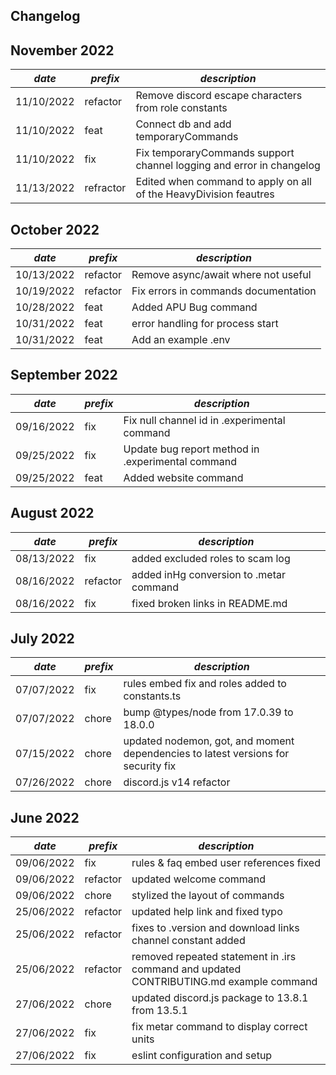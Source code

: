 ## Changelog

## November 2022
| *date*     | *prefix*  | *description*                                                        |
|------------|-----------|----------------------------------------------------------------------|
| 11/10/2022 | refactor  | Remove discord escape characters from role constants                 |
| 11/10/2022 | feat      | Connect db and add temporaryCommands                                 |
| 11/10/2022 | fix       | Fix temporaryCommands support channel logging and error in changelog |
| 11/13/2022 | refractor | Edited when command to apply on all of the HeavyDivision feautres    |

## October 2022
| *date*     | *prefix* | *description*                        |
|------------|----------|--------------------------------------|
| 10/13/2022 | refactor | Remove async/await where not useful  |
| 10/19/2022 | refactor | Fix errors in commands documentation |
| 10/28/2022 | feat     | Added APU Bug command                |
| 10/31/2022 | feat     | error handling for process start     |
| 10/31/2022 | feat     | Add an example .env                  |



## September 2022
| *date*     | *prefix* | *description*                                     |
|------------|----------|---------------------------------------------------|
| 09/16/2022 | fix      | Fix null channel id in .experimental command      |
| 09/25/2022 | fix      | Update bug report method in .experimental command |
| 09/25/2022 | feat     | Added website command                             |

## August 2022
| *date*     | *prefix* | *description*                           |
|------------|----------|-----------------------------------------|
| 08/13/2022 | fix      | added excluded roles to scam log        |
| 08/16/2022 | refactor | added inHg conversion to .metar command |
| 08/16/2022 | fix      | fixed broken links in README.md         |

## July 2022
| *date*     | *prefix* | *description*                                                                     |
|------------|----------|-----------------------------------------------------------------------------------|
| 07/07/2022 | fix      | rules embed fix and roles added to constants.ts                                   |
| 07/07/2022 | chore    | bump @types/node from 17.0.39 to 18.0.0                                           |
| 07/15/2022 | chore    | updated nodemon, got, and moment dependencies to latest versions for security fix |
| 07/26/2022 | chore    | discord.js v14 refactor                                                           |

## June 2022

| *date*     | *prefix* | *description*                                                                          |
|------------|----------|----------------------------------------------------------------------------------------|
| 09/06/2022 | fix      | rules & faq embed user references fixed                                                |
| 09/06/2022 | refactor | updated welcome command                                                                |
| 09/06/2022 | chore    | stylized the layout of commands                                                        |
| 25/06/2022 | refactor | updated help link and fixed typo                                                       |
| 25/06/2022 | refactor | fixes to .version and download links channel constant added                            |
| 25/06/2022 | refactor | removed repeated statement in .irs command and updated CONTRIBUTING.md example command |
| 27/06/2022 | chore    | updated discord.js package to 13.8.1 from 13.5.1                                       |
| 27/06/2022 | fix      | fix metar command to display correct units                                             |
| 27/06/2022 | fix      | eslint configuration and setup                                                         |
